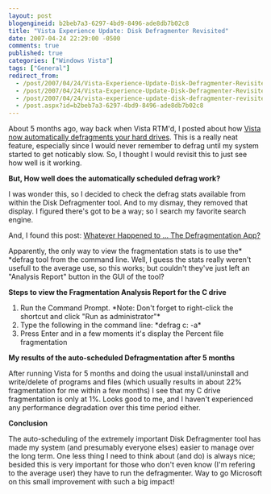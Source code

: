 ```yaml
---
layout: post
blogengineid: b2beb7a3-6297-4bd9-8496-ade8db7b02c8
title: "Vista Experience Update: Disk Defragmenter Revisited"
date: 2007-04-24 22:29:00 -0500
comments: true
published: true
categories: ["Windows Vista"]
tags: ["General"]
redirect_from: 
  - /post/2007/04/24/Vista-Experience-Update-Disk-Defragmenter-Revisited.aspx
  - /post/2007/04/24/Vista-Experience-Update-Disk-Defragmenter-Revisited
  - /post/2007/04/24/vista-experience-update-disk-defragmenter-revisited
  - /post.aspx?id=b2beb7a3-6297-4bd9-8496-ade8db7b02c8
---
```

<!-- more -->

About 5 months ago, way back when Vista RTM'd, I posted about how <a href="/Blog/Post.aspx?PostID=1338">Vista now automatically defragments your hard drives</a>. This is a really neat feature, especially since I would never remember to defrag until my system started to get noticably slow. So, I thought I would revisit this to just see how well is it working.

**But, How well does the automatically scheduled defrag work?**

I was wonder this, so I decided to check the defrag stats available from within the Disk Defragmenter tool. And to my dismay, they removed that display. I figured there's got to be a way; so I search my favorite search engine.

And, I found this post: <a href="http://www.thegline.com/windows/2007/03/whatever-happened-to-the-defra.html">Whatever Happened to ... The Defragmentation App?</a>

Apparently, the only way to view the fragmentation stats is to use the* *defrag tool from the command line. Well, I guess the stats really weren't usefull to the average use, so this works; but couldn't they've just left an "Analysis Report" button in the GUI of the tool?

**Steps to view the Fragmentation Analysis Report for the C drive**
<ol>
<li>Run the Command Prompt.
*Note: Don't forget to right-click the shortcut and click "Run as administrator"*</li>
<li>Type the following in the command line: *defrag c: -a*</li>
<li>Press Enter and in a few moments it's display the Percent file fragmentation</li>
</ol>

**My results of the auto-scheduled Defragmentation after 5 months**

After running Vista for 5 months and doing the usual install/uninstall and write/delete of programs and files (which usually results in about 22% fragmentation for me within a few months) I see that my C drive fragmentation is only at 1%. Looks good to me, and I haven't experienced any performance degradation over this time period either.

**Conclusion**

The auto-scheduling of the extremely important Disk Defragmenter tool has made my system (and presumably everyone elses) easier to manage over the long term. One less thing I need to think about (and do) is always nice; besided this is very important for those who don't even know (I'm refering to the average user) they have to run the defragmenter. Way to go Microsoft on this small improvement with such a big impact!
